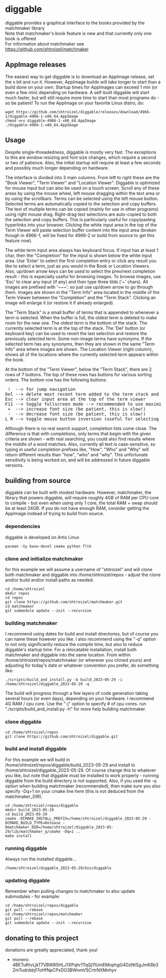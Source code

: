 # diggable
diggable provides a graphical interface to the books provided by the matchmaker library<br/>
Note that matchmaker's book feature is new and that currently only one book is offered<br/>
For information about matchmaker see https://github.com/shtroizel/matchmaker

## AppImage releases
The easiest way to get diggable is to download an AppImage release, set the x bit and run it. However,
AppImage builds will take longer to start than a build done on your own. Startup times for AppImages
can exceed 1 min (or even a few min) depending on hardware. A self-built diggable will start much faster,
but will still require more time to start than most programs do - so be patient! To run the AppImage on
your favorite Linux distro, do:
```
wget https://github.com/shtroizel/diggable/releases/download/4966-1/diggable-4966-1-x86_64.AppImage
chmod u+x diggable-4966-1-x86_64.AppImage
./diggable-4966-1-x86_64.AppImage
```

## Usage
Despite single-threadedness, diggable is mostly very fast. The exceptions to this are window resizing and
font size changes, which require a second or two of patience. Also, the initial startup will require at
least a few seconds and possibly much longer depending on hardware.<br>

The interface is divided into 3 main columns. From left to right these are the "Book Viewer", "Term Viewer"
and "Location Viewer". Diggable is optimized for mouse input but can also be used on a touch screen. Scroll
any of these areas by using the mouse wheel, left mouse dragging within the text area or by using the
scrollbars. Terms can be selected using the left mouse button. Selected terms are automatically copied to
the selection and copy buffers. The text of multiple terms can be copied (mainly for use in other programs)
using right mouse drag. Right-drag text selections are auto-copied to both the selection and copy buffers.
This is particularly useful for copy/pasting hyperlinks into your browser. Clicking the white input area in
the top of the Term Viewer will paste selection buffer content into the input area (broken though in
4966-1, will be fixed for 4966-2 or build from source to get this feature now).<br>

The white term input area always has keyboard focus. If input has at least 1 char, then the "Completion"
for the input is shown below the white input area. Use 'Enter' to select the first completion entry or
click any result you like to select a term, just as you would in the Book or Location Viewers. Also,
up/down arrow keys can be used to select the prev/next completion result - this is especially useful for
browsing images. To browse images, use 'Esc' to clear any input (if any) and then type three tilds
('~' chars). All images are prefixed with '~~~', so just use up/down arrow to go through them. Images are
shown in the "Term Info" area located in the middle of the Term Viewer between the "Completion" and the
"Term Stack". Clicking an image will enlarge it (or restore it if already enlarged).<br>

The "Term Stack" is a small buffer of terms that is appended to whenever a term is selected. When the
buffer is full, the oldest term is deleted to make room for the new one. The oldest term is the bottom of
the stack. The currently selected term is at the top of the stack. The 'Del' button (or keyboard key) can
be used to revert the last selection and restore the previously selected term. Some non-image terms have
synonyms. If the selected term has any synonyms, then they are shown in the same "Term Info" area where
images are shown. The Location Viewer (right column), shows all of the locations where the currently
selected term appears within the book.<br>

At the bottom of the "Term Viewer", below the "Term Stack", there are 2 rows of 7 buttons. The top of these
rows has buttons for various sorting orders. The bottom row has the following buttons:
<pre>
 !  --> for jump navigation
Del --> delete most recent term added to the term stack and re-select the prev term
Esc --> clear input area at the top of the term viewer
F11 --> toggle fullscreen mode --> recommended to use maximize instead!
 +  --> increase font size (be patient, this is slow!)
 -  --> decrease font size (be patient, this is slow!)
L R --> toggle mouse button inversion (useful for selecting text on touch devices)
</pre>

Although there is no real search support, completion lists come close. The difference is that with
completions, only terms that begin with the given criteria are shown - with real searching, you could also
find results where the middle of a word matches. Also, currently all text is case-sensitive, so typing in
useful completion prefixes like, "How", "Who" and "Why" will return different results than "how", "who" and
"why". This unfortunate sensitivity is being worked on, and will be addressed in future diggable versions.

## building from source
diggable can be built with modest hardware. However, matchmaker, the library that powers diggable, will
require roughly 4GB of RAM per CPU core to compile - but even when using only 1 core, the total RAM + swap
should be at least 24GB. If you do not have enough RAM, consider getting the AppImage instead of trying
to build from source.

### dependencies
diggable is developed on Artix Linux
<br/>
```
pacman -Sy base-devel cmake python fltk
```

### clone and initialize matchmaker
for this example we will assume a username of "shtroizel" and will clone both matchmaker and diggable
into /home/shtroizel/repos - adjust the clone and/or build and/or install paths as needed.
```
cd /home/shtroizel
mkdir repos
cd repos
git clone https://github.com/shtroizel/matchmaker.git
cd matchmaker
git submodule update --init --recursive
```

### building matchmaker
I recommend using dates for build and install directories, but of course you can name these
however you like. I also recommend using the "-q" option to not only significantly reduce the compile
time, but also to reduce diggable's startup time. For a relocatable installation, install both matchmaker
and diggable into the same location. From within /home/shtroizel/repos/matchmaker (or wherever you cloned
yours) and adjusting for today's date or whatever convention you prefer, do something like:
```
./scripts/build_and_install.py -b build_2023-05-29 -i /home/shtroizel/diggable_2023-05-29 -q
```
The build will progress through a few layers of code generation taking several hours (or even days),
depending on your hardware. I recommend 4G RAM / cpu core. Use the "-j" option to specify # of cpu cores.
run "./scripts/build_and_install.py -h" for more help building matchmaker.

### clone diggable
```
cd /home/shtroizel/repos
git clone https://github.com/shtroizel/diggable.git
```

### build and install diggable
For this example we will build in /home/shtroizel/repos/diggable/build_2023-05-29 and install to
/home/shtroizel/diggable_2023-05-29. Of course change this to whatever you like, but note that diggable
must be installed to work properly - running diggable from the build directory is not supported. Also,
if you used the -q option when building matchmaker (recommended), then make sure you also specify -Dq=1
on your cmake line here (this is not deduced from the matchmaker_DIR).
```
cd /home/shtroizel/repos/diggable
mkdir build_2023-05-29
cd build_2023-05-29
cmake -DCMAKE_INSTALL_PREFIX=/home/shtroizel/diggable_2023-05-29 -DCMAKE_BUILD_TYPE=Release -Dmatchmaker_DIR=/home/shtroizel/diggable_2023-05-29/lib/matchmaker_q/cmake -Dq=1 ..
make install
```

### running diggable
Always run the installed diggable...
```
/home/shtroizel/diggable_2023-05-29/bin/diggable
```

### updating diggable
Remember when pulling changes to matchmaker to also update submodules - for example:
```
cd /home/shtroizel/repos/diggable
git pull --rebase
cd /home/shtroizel/repos/matchmaker
git pull --rebase
git submodule update --init --recursive
```

## donating to this project
donations are greatly appreciated, thank you!<br>
* monero: 4BETuKtvLjkT7VBW85HLJ1XPqhr1TqQj11UmEMnphgG4DzNtSgJmK8b3ZmTudnbbjf7oHfNpCPxDG3BWnmVSCrtrNXMnhyv<br>
